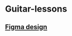 # Guitar-lessons
## [Figma design](https://www.figma.com/file/vlBCNyEmumP0JgVrYNwYKg/%D0%9C%D0%B0%D0%BA%D0%B5%D1%82-%D0%9F%D0%BE%D1%80%D1%82%D1%84%D0%BE%D0%BB%D0%B8%D0%BE-%D0%B3%D0%B8%D1%82%D0%B0%D1%80%D0%B8%D1%81%D1%82%D0%B0?type=design&node-id=0%3A1&mode=design&t=QRd6tGcnDRYn7iRR-1)



